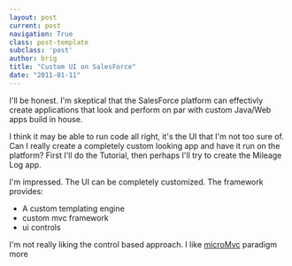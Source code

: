 ```yaml
---
layout: post
current: post
navigation: True
class: post-template
subclass: 'post'
author: brig
title: "Custom UI on SalesForce"
date: "2011-01-11"
---
```


I'll be honest. I'm skeptical that the SalesForce platform can effectivly create applications that look and perform on par with custom Java/Web apps build in house.

I think it may be able to run code all right, it's the UI that I'm not too sure of. Can I really create a completely custom looking app and have it run on the platform? First I'll do the Tutorial, then perhaps I'll try to create the Mileage Log app.

I'm impressed. The UI can be completely customized. The framework provides:

- A custom templating engine
- custom mvc framework
- ui controls

I'm not really liking the control based approach. I like [microMvc](http://code.google.com/p/micromvc-asp/) paradigm more
